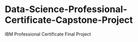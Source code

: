 # Data-Science-Professional-Certificate-Capstone-Project
IBM Professional Certificate Final Project

